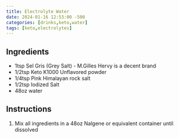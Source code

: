 ```yaml
---
title: Electrolyte Water
date: 2024-01-16 12:53:00 -500
categories: [drinks,keto,water]
tags: [keto,electrolytes]
---
```


## Ingredients

-   1tsp Sel Gris (Grey Salt) - M.Gilles Hervy is a decent brand
-   1/2tsp Keto K1000 Unflavored powder
-   1/4tsp Pink Himalayan rock salt 
-   1/2tsp Iodized Salt
-   48oz water

## Instructions

1.  Mix all ingredients in a 48oz Nalgene or equivalent container until dissolved